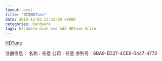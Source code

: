 ```yaml
---
layout: post
title: "实践HDTune"
date: 2019-12-02 13:53:00 +0800
categories: Hardware
tags: hardware disk ssd hdd HDTune drive
---
```


[HDTune](https://www.hdtune.com/index.html)

注册信息：
名称：任意
公司：任意
序列号：6BA9-ED27-4CE9-0447-4773